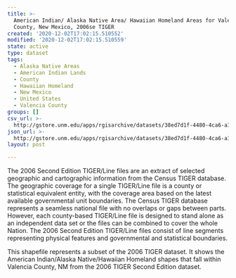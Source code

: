 ```yaml
---
title: >-
  American Indian/ Alaska Native Area/ Hawaiian Homeland Areas for Valencia
  County, New Mexico, 2006se TIGER
created: '2020-12-02T17:02:15.510552'
modified: '2020-12-02T17:02:15.510559'
state: active
type: dataset
tags:
  - Alaska Native Areas
  - American Indian Lands
  - County
  - Hawaiian Homeland
  - New Mexico
  - United States
  - Valencia County
groups: []
csv_url: >-
  http://gstore.unm.edu/apps/rgisarchive/datasets/38ed7d1f-4480-4ca6-a119-0b217f702e7b/tgr2006se_vale_aianhhcu.derived.csv
json_url: >-
  http://gstore.unm.edu/apps/rgisarchive/datasets/38ed7d1f-4480-4ca6-a119-0b217f702e7b/tgr2006se_vale_aianhhcu.derived.json
layout: post

---
```

The 2006 Second Edition  TIGER/Line files are an extract of selected geographic and cartographic information from the Census TIGER database.  The geographic coverage for a single TIGER/Line file is a county or statistical equivalent entity, with the coverage area based on the latest available governmental unit boundaries.  The Census TIGER database represents a seamless national file with no overlaps or gaps between parts.  However, each county-based TIGER/Line file is designed to stand alone as an independent data set or the files can be combined to cover the whole Nation.  The 2006 Second Edition  TIGER/Line files consist of line segments representing physical features and governmental and statistical boundaries.  

This shapefile represents a subset of the 2006 TIGER dataset. It shows the American Indian/Alaska Native/Hawaiian Homeland shapes that fall within Valencia County, NM from the 2006 TIGER Second Edition dataset.
